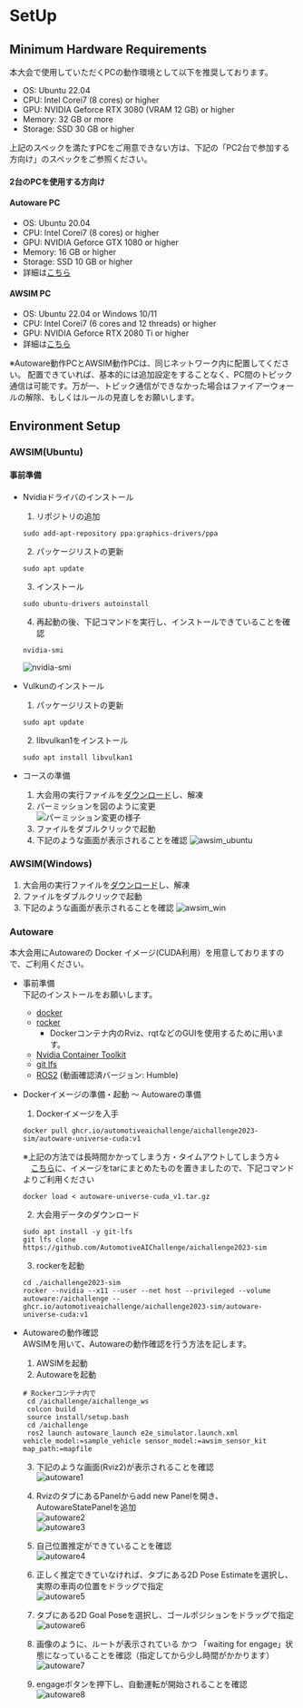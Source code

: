 # SetUp

## Minimum Hardware Requirements
本大会で使用していただくPCの動作環境として以下を推奨しております。

* OS: Ubuntu 22.04
* CPU: Intel Corei7 (8 cores) or higher
* GPU: NVIDIA Geforce RTX 3080 (VRAM 12 GB) or higher
* Memory: 32 GB or more
* Storage: SSD 30 GB or higher

上記のスペックを満たすPCをご用意できない方は、下記の「PC2台で参加する方向け」のスペックをご参照ください。
#### 2台のPCを使用する方向け
#### Autoware PC
* OS: Ubuntu 20.04
* CPU: Intel Corei7 (8 cores) or higher
* GPU: NVIDIA Geforce GTX 1080 or higher
* Memory: 16 GB or higher
* Storage: SSD 10 GB or higher
* 詳細は[こちら](https://autowarefoundation.github.io/autoware-documentation/main/installation/)

#### AWSIM PC
* OS: Ubuntu 22.04 or Windows 10/11
* CPU: Intel Corei7 (6 cores and 12 threads) or higher
* GPU: NVIDIA Geforce RTX 2080 Ti or higher
* 詳細は[こちら](https://tier4.github.io/AWSIM/)

※Autoware動作PCとAWSIM動作PCは、同じネットワーク内に配置してください。
配置できていれば、基本的には追加設定をすることなく、PC間のトピック通信は可能です。万が一、トピック通信ができなかった場合はファイアーウォールの解除、もしくはルールの見直しをお願いします。
  
    
## Environment Setup
### AWSIM(Ubuntu)
#### 事前準備
* Nvidiaドライバのインストール
  1. リポジトリの追加
  ```
  sudo add-apt-repository ppa:graphics-drivers/ppa
  ```
  2. パッケージリストの更新
  ```
  sudo apt update
  ```
  3. インストール
  ```
  sudo ubuntu-drivers autoinstall
  ```
  4. 再起動の後、下記コマンドを実行し、インストールできていることを確認
  ```
  nvidia-smi
  ```
  ![nvidia-smi](../images/setup/nvidia-smi.png)
 
 * Vulkunのインストール
    1. パッケージリストの更新
    ```
    sudo apt update
    ```
    2. libvulkan1をインストール
    ```
    sudo apt install libvulkan1
    ```
 * コースの準備
   1. 大会用の実行ファイルを[ダウンロード](https://drive.google.com/file/d/1aduBKhYGI0mhhRbgu4B05pBTyFXcZsGN/view?usp=sharing)し、解凍
   2. パーミッションを図のように変更    
   ![パーミッション変更の様子](../images/setup/permmision.png)  
   3. ファイルをダブルクリックで起動
   4. 下記のような画面が表示されることを確認
      ![awsim_ubuntu](../images/setup/awsim_ubuntu.png)
        
### AWSIM(Windows)
  1. 大会用の実行ファイルを[ダウンロード](https://drive.google.com/file/d/1L6jr9wttxA2aLl8IqC3xDXIuQUfjMTAJ/view?usp=sharing)し、解凍
  2. ファイルをダブルクリックで起動
  3. 下記のような画面が表示されることを確認
    ![awsim_win](../images/setup/awsim_win.png)
    
### Autoware
本大会用にAutowareの Docker イメージ(CUDA利用）を用意しておりますので、ご利用ください。
  
* 事前準備  
下記のインストールをお願いします。
  * [docker](https://docs.docker.com/engine/install/ubuntu/)
  * [rocker](https://github.com/osrf/rocker) 
     * Dockerコンテナ内のRviz、rqtなどのGUIを使用するために用います。
  * [Nvidia Container Toolkit](https://docs.nvidia.com/datacenter/cloud-native/container-toolkit/install-guide.html)
  * [git lfs](https://packagecloud.io/github/git-lfs/install)
  * [ROS2](https://docs.ros.org/en/humble/index.html) (動画確認済バージョン: Humble)
  
* Dockerイメージの準備・起動 〜 Autowareの準備
   1. Dockerイメージを入手
    ```
   docker pull ghcr.io/automotiveaichallenge/aichallenge2023-sim/autoware-universe-cuda:v1
    ```
    ※上記の方法では長時間かかってしまう方・タイムアウトしてしまう方↓  
　[こちら](https://drive.google.com/file/d/1mOEpiN36UPe70NqiibloDcd_ewgMr_5P/view?usp=sharing)に、イメージをtarにまとめたものを置きましたので、下記コマンドよりご利用ください
   ```
   docker load < autoware-universe-cuda_v1.tar.gz
   ```
    2. 大会用データのダウンロード
    ```
    sudo apt install -y git-lfs
    git lfs clone https://github.com/AutomotiveAIChallenge/aichallenge2023-sim
    ```
    3. rockerを起動
    ```
    cd ./aichallenge2023-sim
    rocker --nvidia --x11 --user --net host --privileged --volume autoware:/aichallenge -- ghcr.io/automotiveaichallenge/aichallenge2023-sim/autoware-universe-cuda:v1
    ```
      
 * Autowareの動作確認  
   AWSIMを用いて、Autowareの動作確認を行う方法を記します。
   1. AWSIMを起動
   2. Autowareを起動
   ```
   # Rockerコンテナ内で
	cd /aichallenge/aichallenge_ws
	colcon build 
	source install/setup.bash
	cd /aichallenge
	ros2 launch autoware_launch e2e_simulator.launch.xml vehicle_model:=sample_vehicle sensor_model:=awsim_sensor_kit map_path:=mapfile
   ```
   3. 下記のような画面(Rviz2)が表示されることを確認  
   ![autoware1](../images/setup/autoware1.png)   
     
   4. RvizのタブにあるPanelからadd new Panelを開き、AutowareStatePanelを追加  
   ![autoware2](../images/setup/autoware2.png)   
   ![autoware3](../images/setup/autoware3.png)   
     
    5. 自己位置推定ができていることを確認  
    ![autoware4](../images/setup/autoware4.png)   
      
    6. 正しく推定できていなければ、タブにある2D Pose Estimateを選択し、実際の車両の位置をドラッグで指定  
    ![autoware5](../images/setup/autoware5.png)      
      
    7. タブにある2D Goal Poseを選択し、ゴールポジションをドラッグで指定  
     ![autoware6](../images/setup/autoware6.png)         
       
     8. 画像のように、ルートが表示されている かつ 「waiting for engage」状態になっていることを確認（指定してから少し時間がかかります）
     ![autoware7](../images/setup/autoware7.png)   
       
     9. engageボタンを押下し、自動運転が開始されることを確認  
     ![autoware8](../images/setup/autoware8.png)   
        